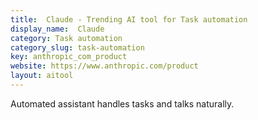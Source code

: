 ```yaml
---
title:  Claude - Trending AI tool for Task automation
display_name:  Claude
category: Task automation
category_slug: task-automation
key: anthropic_com_product
website: https://www.anthropic.com/product
layout: aitool
---
```


Automated assistant handles tasks and talks naturally.
